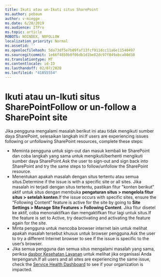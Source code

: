 ```yaml
---
title: Ikuti atau un-Ikuti situs SharePoint
ms.author: pebaum
author: v-miegge
ms.date: 6/20/2019
ms.audience: ITPro
ms.topic: article
ROBOTS: NOINDEX, NOFOLLOW
localization_priority: Normal
ms.assetid: ''
ms.openlocfilehash: 5da73df5e7b09faf13fcf911dcc11a6e11540497
ms.sourcegitcommit: 1e66f4850b0f06db1d1be82dc97f849abca80d38
ms.translationtype: MT
ms.contentlocale: id-ID
ms.lasthandoff: 02/07/2020
ms.locfileid: "41855554"
---
```

# <a name="follow-or-un-follow-a-sharepoint-site"></a><span data-ttu-id="18b29-102">Ikuti atau un-Ikuti situs SharePoint</span><span class="sxs-lookup"><span data-stu-id="18b29-102">Follow or un-follow a SharePoint site</span></span>

<span data-ttu-id="18b29-103">Jika pengguna mengalami masalah berikut ini atau tidak mengikuti sumber daya SharePoint, selesaikan langkah ini:</span><span class="sxs-lookup"><span data-stu-id="18b29-103">If users are experiencing issues following or unfollowing SharePoint resources, complete these steps:</span></span>

* <span data-ttu-id="18b29-104">Meminta pengguna untuk sign-out dan masuk kembali ke SharePoint dan coba langkah yang sama untuk mengikuti/berhenti mengikuti sumber daya SharePoint.</span><span class="sxs-lookup"><span data-stu-id="18b29-104">Ask the user to sign-out and sign back into SharePoint and try the same steps to follow/unfollow the SharePoint resource.</span></span>
* <span data-ttu-id="18b29-105">Menentukan apakah masalah dengan situs tertentu atau semua situs.</span><span class="sxs-lookup"><span data-stu-id="18b29-105">Determine if the issue is with a specific site or all sites.</span></span> <span data-ttu-id="18b29-106">Jika masalah ini terjadi dengan situs tertentu, pastikan fitur "konten berikut" aktif untuk situs dengan membuka **pengaturan situs > mengelola fitur situs > setelah konten**.</span><span class="sxs-lookup"><span data-stu-id="18b29-106">If the issue occurs with specific sites, ensure the “Following Content” feature is active for the site by going to **Site Settings > Manage Site Features > Following Content**.</span></span> <span data-ttu-id="18b29-107">Jika fitur disetel ke aktif, coba menonaktifkan dan mengaktifkan fitur lagi untuk situs.</span><span class="sxs-lookup"><span data-stu-id="18b29-107">If the feature is set to Active, try deactivating and activating the feature again for the site.</span></span>
* <span data-ttu-id="18b29-108">Minta pengguna untuk mencoba browser internet lain untuk melihat apakah masalah tersebut khusus untuk browser pengguna.</span><span class="sxs-lookup"><span data-stu-id="18b29-108">Ask the user to try a different Internet browser to see if the issue is specific to the user’s browser.</span></span>
* <span data-ttu-id="18b29-109">Jika semua pengguna dan semua situs mengalami masalah yang sama, periksa [dasbor Kesehatan Layanan](https://admin.microsoft.com/AdminPortal/Home#/servicehealth) untuk melihat jika organisasi Anda terpengaruh.</span><span class="sxs-lookup"><span data-stu-id="18b29-109">If all users and all sites are experiencing the same issue, check the [Service Health Dashboard](https://admin.microsoft.com/AdminPortal/Home#/servicehealth) to see if your organization is impacted.</span></span>
